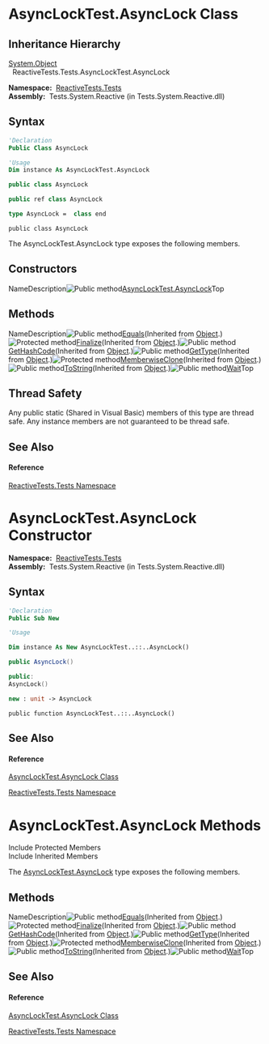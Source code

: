 # AsyncLockTest.AsyncLock Class

## Inheritance Hierarchy

[System.Object](https://msdn.microsoft.com/en-us/library/e5kfa45b)  
  ReactiveTests.Tests.AsyncLockTest.AsyncLock

**Namespace:**  [ReactiveTests.Tests](ReactiveTests.Tests\ReactiveTests.Tests.md)  
**Assembly:**  Tests.System.Reactive (in Tests.System.Reactive.dll)

## Syntax

```vb
'Declaration
Public Class AsyncLock
```

```vb
'Usage
Dim instance As AsyncLockTest.AsyncLock
```

```csharp
public class AsyncLock
```

```c++
public ref class AsyncLock
```

```fsharp
type AsyncLock =  class end
```

```jscript
public class AsyncLock
```

The AsyncLockTest.AsyncLock type exposes the following members.

## Constructors

NameDescription![Public method](images\Hh303103.pubmethod(en-us,VS.103).gif "Public method")[AsyncLockTest.AsyncLock](AsyncLockTest.AsyncLock\AsyncLockTest.AsyncLock.md)Top

## Methods

NameDescription![Public method](images\Hh303103.pubmethod(en-us,VS.103).gif "Public method")[Equals](https://msdn.microsoft.com/en-us/library/m:system.object.equals(system.object)(v=VS.103))(Inherited from [Object](https://msdn.microsoft.com/en-us/library/e5kfa45b).)![Protected method](images\Hh303103.protmethod(en-us,VS.103).gif "Protected method")[Finalize](https://msdn.microsoft.com/en-us/library/4k87zsw7)(Inherited from [Object](https://msdn.microsoft.com/en-us/library/e5kfa45b).)![Public method](images\Hh303103.pubmethod(en-us,VS.103).gif "Public method")[GetHashCode](https://msdn.microsoft.com/en-us/library/zdee4b3y)(Inherited from [Object](https://msdn.microsoft.com/en-us/library/e5kfa45b).)![Public method](images\Hh303103.pubmethod(en-us,VS.103).gif "Public method")[GetType](https://msdn.microsoft.com/en-us/library/dfwy45w9)(Inherited from [Object](https://msdn.microsoft.com/en-us/library/e5kfa45b).)![Protected method](images\Hh303103.protmethod(en-us,VS.103).gif "Protected method")[MemberwiseClone](https://msdn.microsoft.com/en-us/library/57ctke0a)(Inherited from [Object](https://msdn.microsoft.com/en-us/library/e5kfa45b).)![Public method](images\Hh303103.pubmethod(en-us,VS.103).gif "Public method")[ToString](https://msdn.microsoft.com/en-us/library/7bxwbwt2)(Inherited from [Object](https://msdn.microsoft.com/en-us/library/e5kfa45b).)![Public method](images\Hh303103.pubmethod(en-us,VS.103).gif "Public method")[Wait](https://msdn.microsoft.com/en-us/library/m:reactivetests.tests.asynclocktest.asynclock.wait(system.action)(v=VS.103))Top

## Thread Safety

Any public static (Shared in Visual Basic) members of this type are thread safe. Any instance members are not guaranteed to be thread safe.

## See Also

#### Reference

[ReactiveTests.Tests Namespace](ReactiveTests.Tests\ReactiveTests.Tests.md)









# AsyncLockTest.AsyncLock Constructor

**Namespace:**  [ReactiveTests.Tests](ReactiveTests.Tests\ReactiveTests.Tests.md)  
**Assembly:**  Tests.System.Reactive (in Tests.System.Reactive.dll)

## Syntax

```vb
'Declaration
Public Sub New
```

```vb
'Usage

Dim instance As New AsyncLockTest..::..AsyncLock()
```

```csharp
public AsyncLock()
```

```c++
public:
AsyncLock()
```

```fsharp
new : unit -> AsyncLock
```

```jscript
public function AsyncLockTest..::..AsyncLock()
```

## See Also

#### Reference

[AsyncLockTest.AsyncLock Class](AsyncLockTest.AsyncLock\AsyncLockTest.AsyncLock.md)

[ReactiveTests.Tests Namespace](ReactiveTests.Tests\ReactiveTests.Tests.md)





# AsyncLockTest.AsyncLock Methods

Include Protected Members  
Include Inherited Members

The [AsyncLockTest.AsyncLock](AsyncLockTest.AsyncLock\AsyncLockTest.AsyncLock.md) type exposes the following members.

## Methods

NameDescription![Public method](images\Hh303103.pubmethod(en-us,VS.103).gif "Public method")[Equals](https://msdn.microsoft.com/en-us/library/m:system.object.equals(system.object)(v=VS.103))(Inherited from [Object](https://msdn.microsoft.com/en-us/library/e5kfa45b).)![Protected method](images\Hh303103.protmethod(en-us,VS.103).gif "Protected method")[Finalize](https://msdn.microsoft.com/en-us/library/4k87zsw7)(Inherited from [Object](https://msdn.microsoft.com/en-us/library/e5kfa45b).)![Public method](images\Hh303103.pubmethod(en-us,VS.103).gif "Public method")[GetHashCode](https://msdn.microsoft.com/en-us/library/zdee4b3y)(Inherited from [Object](https://msdn.microsoft.com/en-us/library/e5kfa45b).)![Public method](images\Hh303103.pubmethod(en-us,VS.103).gif "Public method")[GetType](https://msdn.microsoft.com/en-us/library/dfwy45w9)(Inherited from [Object](https://msdn.microsoft.com/en-us/library/e5kfa45b).)![Protected method](images\Hh303103.protmethod(en-us,VS.103).gif "Protected method")[MemberwiseClone](https://msdn.microsoft.com/en-us/library/57ctke0a)(Inherited from [Object](https://msdn.microsoft.com/en-us/library/e5kfa45b).)![Public method](images\Hh303103.pubmethod(en-us,VS.103).gif "Public method")[ToString](https://msdn.microsoft.com/en-us/library/7bxwbwt2)(Inherited from [Object](https://msdn.microsoft.com/en-us/library/e5kfa45b).)![Public method](images\Hh303103.pubmethod(en-us,VS.103).gif "Public method")[Wait](https://msdn.microsoft.com/en-us/library/m:reactivetests.tests.asynclocktest.asynclock.wait(system.action)(v=VS.103))Top

## See Also

#### Reference

[AsyncLockTest.AsyncLock Class](AsyncLockTest.AsyncLock\AsyncLockTest.AsyncLock.md)

[ReactiveTests.Tests Namespace](ReactiveTests.Tests\ReactiveTests.Tests.md)





